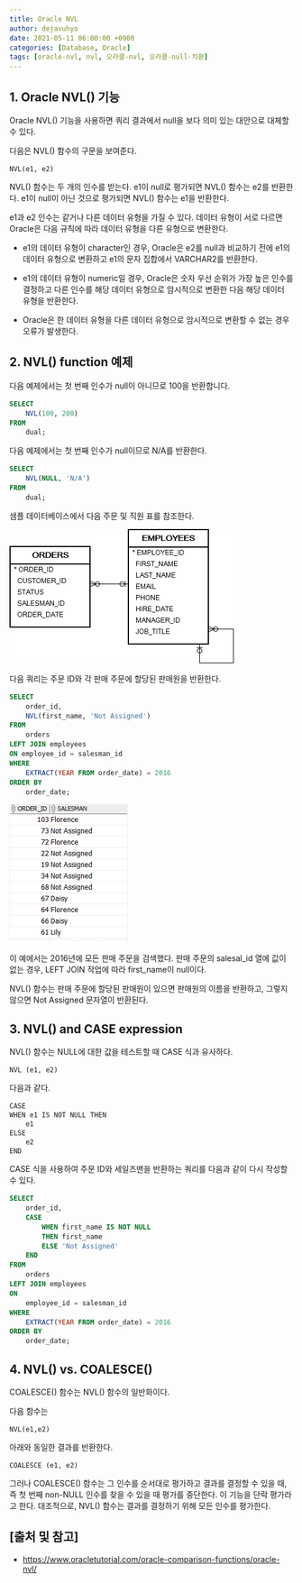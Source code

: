 ```yaml
---
title: Oracle NVL
author: dejavuhyo
date: 2021-05-11 06:00:00 +0900
categories: [Database, Oracle]
tags: [oracle-nvl, nvl, 오라클-nvl, 오라클-null-치환]
---
```


## 1. Oracle NVL() 기능
Oracle NVL() 기능을 사용하면 쿼리 결과에서 null을 보다 의미 있는 대안으로 대체할 수 있다.

다음은 NVL() 함수의 구문을 보여준다.

```text
NVL(e1, e2)
```

NVL() 함수는 두 개의 인수를 받는다. e1이 null로 평가되면 NVL() 함수는 e2를 반환한다. e1이 null이 아닌 것으로 평가되면 NVL() 함수는 e1을 반환한다.

e1과 e2 인수는 같거나 다른 데이터 유형을 가질 수 있다. 데이터 유형이 서로 다르면 Oracle은 다음 규칙에 따라 데이터 유형을 다른 유형으로 변환한다.

* e1의 데이터 유형이 character인 경우, Oracle은 e2를 null과 비교하기 전에 e1의 데이터 유형으로 변환하고 e1의 문자 집합에서 VARCHAR2를 반환한다.

* e1의 데이터 유형이 numeric일 경우, Oracle은 숫자 우선 순위가 가장 높은 인수를 결정하고 다른 인수를 해당 데이터 유형으로 암시적으로 변환한 다음 해당 데이터 유형을 반환한다.

* Oracle은 한 데이터 유형을 다른 데이터 유형으로 암시적으로 변환할 수 없는 경우 오류가 발생한다.

## 2. NVL() function 예제
다음 예제에서는 첫 번째 인수가 null이 아니므로 100을 반환합니다.

```sql
SELECT
    NVL(100, 200)
FROM
    dual;
```

다음 예제에서는 첫 번째 인수가 null이므로 N/A를 반환한다.

```sql
SELECT
    NVL(NULL, 'N/A')
FROM
    dual;
```

샘플 데이터베이스에서 다음 주문 및 직원 표를 참조한다.

![orders-employees-tables](/assets/img/2021-05-11-oracle-nvl/orders-employees-tables.png)

다음 쿼리는 주문 ID와 각 판매 주문에 할당된 판매원을 반환한다.

```sql
SELECT
    order_id,
    NVL(first_name, 'Not Assigned')
FROM
    orders
LEFT JOIN employees
ON employee_id = salesman_id
WHERE
    EXTRACT(YEAR FROM order_date) = 2016
ORDER BY
    order_date;
```

![nvl-function-example](/assets/img/2021-05-11-oracle-nvl/nvl-function-example.png)

이 예에서는 2016년에 모든 판매 주문을 검색했다. 판매 주문의 salesal_id 열에 값이 없는 경우, LEFT JOIN 작업에 따라 first_name이 null이다.

NVL() 함수는 판매 주문에 할당된 판매원이 있으면 판매원의 이름을 반환하고, 그렇지 않으면 Not Assigned 문자열이 반환된다.

## 3. NVL() and CASE expression
NVL() 함수는 NULL에 대한 값을 테스트할 때 CASE 식과 유사하다.

```text
NVL (e1, e2)
```

다음과 같다.

```text
CASE
WHEN e1 IS NOT NULL THEN
    e1
ELSE
    e2
END
```

CASE 식을 사용하여 주문 ID와 세일즈맨을 반환하는 쿼리를 다음과 같이 다시 작성할 수 있다.

```sql
SELECT
    order_id,
    CASE
        WHEN first_name IS NOT NULL
        THEN first_name
        ELSE 'Not Assigned'
    END
FROM
    orders
LEFT JOIN employees
ON
    employee_id = salesman_id
WHERE
    EXTRACT(YEAR FROM order_date) = 2016
ORDER BY
    order_date;
```

## 4. NVL() vs. COALESCE()
COALESCE() 함수는 NVL() 함수의 일반화이다.

다음 함수는

```text
NVL(e1,e2)
```

아래와 동일한 결과를 반환한다.

```text
COALESCE (e1, e2)
```

그러나 COALESCE() 함수는 그 인수를 순서대로 평가하고 결과를 결정할 수 있을 때, 즉 첫 번째 non-NULL 인수를 찾을 수 있을 때 평가를 중단한다. 이 기능을 단락 평가라고 한다. 대조적으로, NVL() 함수는 결과를 결정하기 위해 모든 인수를 평가한다.

## [출처 및 참고]
* <https://www.oracletutorial.com/oracle-comparison-functions/oracle-nvl/>

